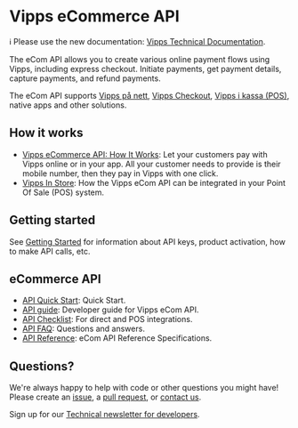 <!-- START_METADATA
---
title: Introduction
sidebar_position: 1
hide_table_of_contents: true
pagination_next: null
pagination_prev: null
---
END_METADATA -->

# Vipps eCommerce API

<!-- START_COMMENT -->

ℹ️ Please use the new documentation:
[Vipps Technical Documentation](https://vippsas.github.io/vipps-developer-docs/).

<!-- END_COMMENT -->

The eCom API allows you to create various online payment flows using Vipps, including express checkout. Initiate payments, get payment details, capture payments, and refund payments.

The eCom API supports
[Vipps på nett](https://vipps.no/produkter-og-tjenester/bedrift/ta-betalt-paa-nett/ta-betalt-paa-nett/),
[Vipps Checkout](https://vipps.no/produkter-og-tjenester/bedrift/ta-betalt-paa-nett/vipps-checkout/),
[Vipps i kassa (POS)](https://vipps.no/produkter-og-tjenester/bedrift/ta-betalt-i-butikk/vipps-i-kassa/),
native apps and other solutions.

## How it works

* [Vipps eCommerce API: How It Works](vipps-ecom-api-howitworks.md):  Let your customers pay with Vipps online or in your app. All your customer needs to provide is their mobile number, then they pay in Vipps with one click.
* [Vipps In Store](vipps-in-store-howitworks.md): How the Vipps eCom API can be integrated in your Point Of Sale (POS) system.

## Getting started

See
[Getting Started](https://github.com/vippsas/vipps-developers/blob/master/vipps-getting-started.md)
for information about API keys, product activation, how to make API calls, etc.

## eCommerce API

* [API Quick Start](vipps-ecom-api-quick-start.md): Quick Start.
* [API guide](vipps-ecom-api.md): Developer guide for Vipps eCom API.
* [API Checklist](vipps-ecom-api-checklist.md): For direct and POS integrations.
* [API FAQ](vipps-ecom-api-faq.md): Questions and answers.
* [API Reference](https://vippsas.github.io/vipps-developer-docs/api/ecom): eCom API Reference Specifications.

## Questions?

We're always happy to help with code or other questions you might have!
Please create an [issue](https://github.com/vippsas/vipps-ecom-api/issues),
a [pull request](https://github.com/vippsas/vipps-ecom-api/pulls),
or [contact us](https://vippsas.github.io/vipps-developer-docs/docs/vipps-developers/contact).

Sign up for our [Technical newsletter for developers](https://vippsas.github.io/vipps-developer-docs/docs/vipps-developers/newsletters).
